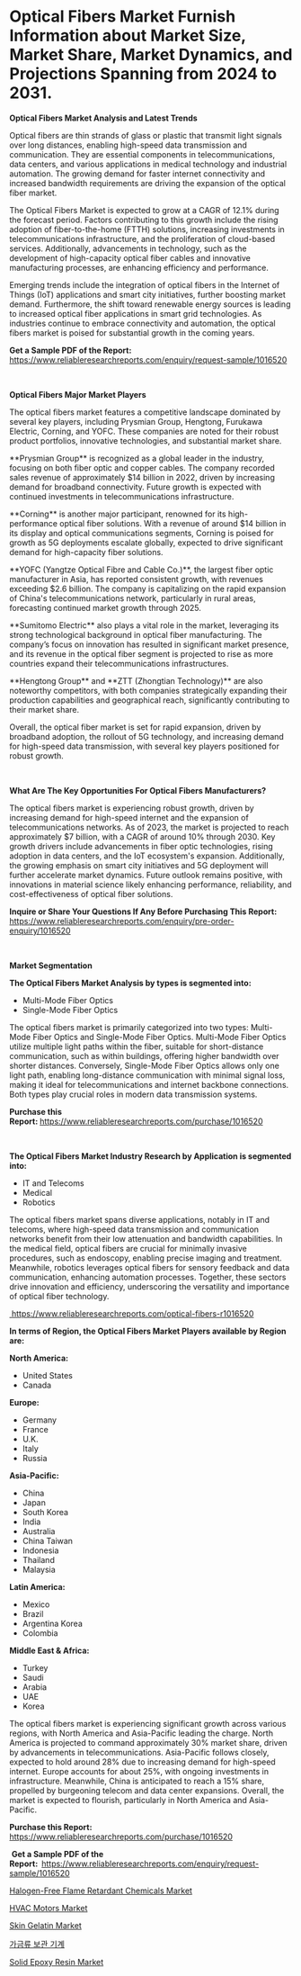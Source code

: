 <p><h1>Optical Fibers Market Furnish Information about Market Size, Market Share, Market Dynamics, and Projections Spanning from 2024 to 2031.</h1></p><p><strong>Optical Fibers Market Analysis and Latest Trends</strong></p>
<p><p>Optical fibers are thin strands of glass or plastic that transmit light signals over long distances, enabling high-speed data transmission and communication. They are essential components in telecommunications, data centers, and various applications in medical technology and industrial automation. The growing demand for faster internet connectivity and increased bandwidth requirements are driving the expansion of the optical fiber market.</p><p>The Optical Fibers Market is expected to grow at a CAGR of 12.1% during the forecast period. Factors contributing to this growth include the rising adoption of fiber-to-the-home (FTTH) solutions, increasing investments in telecommunications infrastructure, and the proliferation of cloud-based services. Additionally, advancements in technology, such as the development of high-capacity optical fiber cables and innovative manufacturing processes, are enhancing efficiency and performance.</p><p>Emerging trends include the integration of optical fibers in the Internet of Things (IoT) applications and smart city initiatives, further boosting market demand. Furthermore, the shift toward renewable energy sources is leading to increased optical fiber applications in smart grid technologies. As industries continue to embrace connectivity and automation, the optical fibers market is poised for substantial growth in the coming years.</p></p>
<p><strong>Get a Sample PDF of the Report:&nbsp;</strong> <a href="https://www.reliableresearchreports.com/enquiry/request-sample/1016520">https://www.reliableresearchreports.com/enquiry/request-sample/1016520</a></p>
<p>&nbsp;</p>
<p><strong>Optical Fibers Major Market Players</strong></p>
<p><p>The optical fibers market features a competitive landscape dominated by several key players, including Prysmian Group, Hengtong, Furukawa Electric, Corning, and YOFC. These companies are noted for their robust product portfolios, innovative technologies, and substantial market share.</p><p>**Prysmian Group** is recognized as a global leader in the industry, focusing on both fiber optic and copper cables. The company recorded sales revenue of approximately $14 billion in 2022, driven by increasing demand for broadband connectivity. Future growth is expected with continued investments in telecommunications infrastructure.</p><p>**Corning** is another major participant, renowned for its high-performance optical fiber solutions. With a revenue of around $14 billion in its display and optical communications segments, Corning is poised for growth as 5G deployments escalate globally, expected to drive significant demand for high-capacity fiber solutions.</p><p>**YOFC (Yangtze Optical Fibre and Cable Co.)**, the largest fiber optic manufacturer in Asia, has reported consistent growth, with revenues exceeding $2.6 billion. The company is capitalizing on the rapid expansion of China's telecommunications network, particularly in rural areas, forecasting continued market growth through 2025.</p><p>**Sumitomo Electric** also plays a vital role in the market, leveraging its strong technological background in optical fiber manufacturing. The company’s focus on innovation has resulted in significant market presence, and its revenue in the optical fiber segment is projected to rise as more countries expand their telecommunications infrastructures.</p><p>**Hengtong Group** and **ZTT (Zhongtian Technology)** are also noteworthy competitors, with both companies strategically expanding their production capabilities and geographical reach, significantly contributing to their market share.</p><p>Overall, the optical fiber market is set for rapid expansion, driven by broadband adoption, the rollout of 5G technology, and increasing demand for high-speed data transmission, with several key players positioned for robust growth.</p></p>
<p>&nbsp;</p>
<p><strong>What Are The Key Opportunities For Optical Fibers Manufacturers?</strong></p>
<p><p>The optical fibers market is experiencing robust growth, driven by increasing demand for high-speed internet and the expansion of telecommunications networks. As of 2023, the market is projected to reach approximately $7 billion, with a CAGR of around 10% through 2030. Key growth drivers include advancements in fiber optic technologies, rising adoption in data centers, and the IoT ecosystem's expansion. Additionally, the growing emphasis on smart city initiatives and 5G deployment will further accelerate market dynamics. Future outlook remains positive, with innovations in material science likely enhancing performance, reliability, and cost-effectiveness of optical fiber solutions.</p></p>
<p><strong>Inquire or Share Your Questions If Any Before Purchasing This Report:</strong> <a href="https://www.reliableresearchreports.com/enquiry/pre-order-enquiry/1016520">https://www.reliableresearchreports.com/enquiry/pre-order-enquiry/1016520</a></p>
<p>&nbsp;</p>
<p><strong>Market Segmentation</strong></p>
<p><strong>The Optical Fibers Market Analysis by types is segmented into:</strong></p>
<p><ul><li>Multi-Mode Fiber Optics</li><li>Single-Mode Fiber Optics</li></ul></p>
<p><p>The optical fibers market is primarily categorized into two types: Multi-Mode Fiber Optics and Single-Mode Fiber Optics. Multi-Mode Fiber Optics utilize multiple light paths within the fiber, suitable for short-distance communication, such as within buildings, offering higher bandwidth over shorter distances. Conversely, Single-Mode Fiber Optics allows only one light path, enabling long-distance communication with minimal signal loss, making it ideal for telecommunications and internet backbone connections. Both types play crucial roles in modern data transmission systems.</p></p>
<p><strong>Purchase this Report:&nbsp;</strong><a href="https://www.reliableresearchreports.com/purchase/1016520">https://www.reliableresearchreports.com/purchase/1016520</a></p>
<p>&nbsp;</p>
<p><strong>The Optical Fibers Market Industry Research by Application is segmented into:</strong></p>
<p><ul><li>IT and Telecoms</li><li>Medical</li><li>Robotics</li></ul></p>
<p><p>The optical fibers market spans diverse applications, notably in IT and telecoms, where high-speed data transmission and communication networks benefit from their low attenuation and bandwidth capabilities. In the medical field, optical fibers are crucial for minimally invasive procedures, such as endoscopy, enabling precise imaging and treatment. Meanwhile, robotics leverages optical fibers for sensory feedback and data communication, enhancing automation processes. Together, these sectors drive innovation and efficiency, underscoring the versatility and importance of optical fiber technology.</p></p>
<p><a href="https://www.reliableresearchreports.com/optical-fibers-r1016520">&nbsp;https://www.reliableresearchreports.com/optical-fibers-r1016520</a></p>
<p><strong>In terms of Region, the Optical Fibers Market Players available by Region are:</strong></p>
<p>
    <p> <strong> North America: </strong>
        <ul>
            <li>United States</li>
            <li>Canada</li>
        </ul>
        </p> 
    <p> <strong> Europe: </strong>
        <ul>
            <li>Germany</li>
            <li>France</li>
            <li>U.K.</li>
            <li>Italy</li>
            <li>Russia</li>
        </ul>
        </p> 
    <p> <strong> Asia-Pacific: </strong>
        <ul>
            <li>China</li>
            <li>Japan</li>
            <li>South Korea</li>
            <li>India</li>
            <li>Australia</li>
            <li>China Taiwan</li>
            <li>Indonesia</li>
            <li>Thailand</li>
            <li>Malaysia</li>
        </ul>
        </p> 
    <p> <strong> Latin America: </strong>
        <ul>
            <li>Mexico</li>
            <li>Brazil</li>
            <li>Argentina Korea</li>
            <li>Colombia</li>
        </ul>
        </p> 
    <p> <strong> Middle East & Africa: </strong>
        <ul>
            <li>Turkey</li>
            <li>Saudi</li>
            <li>Arabia</li>
            <li>UAE</li>
            <li>Korea</li>
        </ul>
    </p>
    </p>
<p><p>The optical fibers market is experiencing significant growth across various regions, with North America and Asia-Pacific leading the charge. North America is projected to command approximately 30% market share, driven by advancements in telecommunications. Asia-Pacific follows closely, expected to hold around 28% due to increasing demand for high-speed internet. Europe accounts for about 25%, with ongoing investments in infrastructure. Meanwhile, China is anticipated to reach a 15% share, propelled by burgeoning telecom and data center expansions. Overall, the market is expected to flourish, particularly in North America and Asia-Pacific.</p></p>
<p><strong>Purchase this Report: </strong><a href="https://www.reliableresearchreports.com/purchase/1016520">https://www.reliableresearchreports.com/purchase/1016520</a></p>
<p>&nbsp;<strong>Get a Sample PDF of the Report:&nbsp;&nbsp;</strong><a href="https://www.reliableresearchreports.com/enquiry/request-sample/1016520">https://www.reliableresearchreports.com/enquiry/request-sample/1016520</a></p>
<p><strong></strong></p>
<p><p><a href="https://github.com/ashepherd82/Market-Research-Report-List-6/blob/main/halogen-free-flame-retardant-chemicals-market.md">Halogen-Free Flame Retardant Chemicals Market</a></p><p><a href="https://medium.com/@arteevalith3/the-hvac-motors-market-research-report-provides-an-in-depth-and-up-to-date-analysis-of-the-7672de0704b6">HVAC Motors Market</a></p><p><a href="https://www.linkedin.com/pulse/global-skin-gelatin-industry-research-report-competitive-landscape-4xtpc?trackingId=pSObJNxbT%2BWue3aFCozqbA%3D%3D">Skin Gelatin Market</a></p><p><a href="https://medium.com/@zacharyscthmitt4465/%EC%84%B8%EA%B3%84-poultry-keeping-machinery-market-%EC%9D%80-2024%EC%97%90%EC%84%9C-2031%EB%A1%9C-%EC%97%B0%ED%8F%89%EA%B7%A0-%EC%A6%9D%EA%B0%80%EC%9C%A8%EC%9D%84-%EB%B3%B4%EC%9D%BC-%EA%B2%83%EC%9C%BC%EB%A1%9C-%EC%98%88%EC%83%81%EB%90%A9%EB%8B%88%EB%8B%A4-6699ef6da922">가금류 보관 기계</a></p><p><a href="https://www.linkedin.com/pulse/navigating-solid-epoxy-resin-market-expert-analysis-forecast-bfq7f?trackingId=KFpp4X7OTsq22%2BJHCdJ5Bw%3D%3D">Solid Epoxy Resin Market</a></p></p>